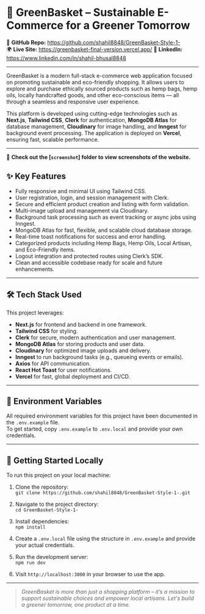 # 🌿 GreenBasket – Sustainable E-Commerce for a Greener Tomorrow

🔗 **GitHub Repo:** https://github.com/shahil8848/GreenBasket-Style-1-  
🌍 **Live Site:** https://greenbasket-final-version.vercel.app/
👤 **LinkedIn:** https://www.linkedin.com/in/shahil-bhusal8848  

---

GreenBasket is a modern full-stack e-commerce web application focused on promoting sustainable and eco-friendly shopping. It allows users to explore and purchase ethically sourced products such as hemp bags, hemp oils, locally handcrafted goods, and other eco-conscious items — all through a seamless and responsive user experience.

This platform is developed using cutting-edge technologies such as **Next.js**, **Tailwind CSS**, **Clerk** for authentication, **MongoDB Atlas** for database management, **Cloudinary** for image handling, and **Inngest** for background event processing. The application is deployed on **Vercel**, ensuring fast, scalable performance.

---
📸 **Check out the [`screenshot`] folder to view screenshots of the website.**

## ✨ Key Features

- Fully responsive and minimal UI using Tailwind CSS.
- User registration, login, and session management with Clerk.
- Secure and efficient product creation and listing with form validation.
- Multi-image upload and management via Cloudinary.
- Background task processing such as event tracking or async jobs using Inngest.
- MongoDB Atlas for fast, flexible, and scalable cloud database storage.
- Real-time toast notifications for success and error handling.
- Categorized products including Hemp Bags, Hemp Oils, Local Artisan, and Eco-Friendly items.
- Logout integration and protected routes using Clerk’s SDK.
- Clean and accessible codebase ready for scale and future enhancements.

---

## 🛠️ Tech Stack Used

This project leverages:

- **Next.js** for frontend and backend in one framework.
- **Tailwind CSS** for styling.
- **Clerk** for secure, modern authentication and user management.
- **MongoDB Atlas** for storing products and user data.
- **Cloudinary** for optimized image uploads and delivery.
- **Inngest** to run background tasks (e.g., queueing events or emails).
- **Axios** for API communication.
- **React Hot Toast** for user notifications.
- **Vercel** for fast, global deployment and CI/CD.

---

## 📁 Environment Variables

All required environment variables for this project have been documented in the `.env.example` file.  
To get started, copy `.env.example` to `.env.local` and provide your own credentials.

---

## 🚀 Getting Started Locally

To run this project on your local machine:

1. Clone the repository:  
   `git clone https://github.com/shahil8848/GreenBasket-Style-1-.git`

2. Navigate to the project directory:  
   `cd GreenBasket-Style-1-`

3. Install dependencies:  
   `npm install`

4. Create a `.env.local` file using the structure in `.env.example` and provide your actual credentials.

5. Run the development server:  
   `npm run dev`

6. Visit `http://localhost:3000` in your browser to use the app.

---

> _GreenBasket is more than just a shopping platform – it’s a mission to support sustainable choices and empower local artisans. Let's build a greener tomorrow, one product at a time._
